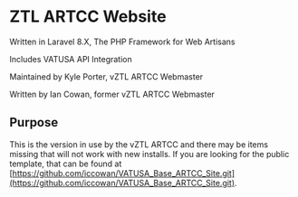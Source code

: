 ZTL ARTCC Website
=================

Written in Laravel 8.X, The PHP Framework for Web Artisans

Includes VATUSA API Integration

Maintained by Kyle Porter, vZTL ARTCC Webmaster

Written by Ian Cowan, former vZTL ARTCC Webmaster


Purpose
-------
This is the version in use by the vZTL ARTCC and there may be items missing that will not work with new installs. If you are looking for the public template, that can be found at [https://github.com/iccowan/VATUSA_Base_ARTCC_Site.git](https://github.com/iccowan/VATUSA_Base_ARTCC_Site.git).
